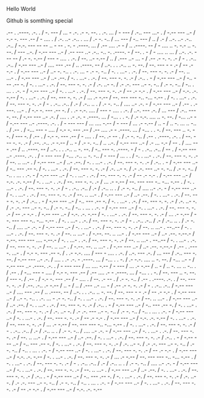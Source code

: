 Hello World

Github is somthing special

.-- . .----. .-. . / -. --- / ... - .-. .- -. --. . .-. ... / - --- / .-.. --- ...- . / -.-- --- ..- / -.- -. --- .-- / - .... . / .-. ..- .-.. . ... / .- -. -.. / ... --- / -.. --- / .. / .- / ..-. ..- .-.. .-.. / -.-. --- -- -- .. - -- . -. - .----. ... / .-- .... .- - / .. .----. -- / - .... .. -. -.- .. -. --. / --- ..-. / -.-- --- ..- / .-- --- ..- .-.. -.. -. .----. - / --. . - / - .... .. ... / ..-. .-. --- -- / .- -. -.-- / --- - .... . .-. / --. ..- -.-- / .. / .--- ..- ... - / .-- .- -. -. .- / - . .-.. .-.. / -.-- --- ..- / .... --- .-- / .. .----. -- / ..-. . . .-.. .. -. --. / --. --- - - .- / -- .- -.- . / -.-- --- ..- / ..- -. -.. . .-. ... - .- -. -.. / -. . ...- . .-. / --. --- -. -. .- / --. .. ...- . / -.-- --- ..- / ..- .--. / -. . ...- . .-. / --. --- -. -. .- / .-.. . - / -.-- --- ..- / -.. --- .-- -. / -. . ...- . .-. / --. --- -. -. .- / .-. ..- -. / .- .-. --- ..- -. -.. / .- -. -.. / -.. . ... . .-. - / -.-- --- ..- / -. . ...- . .-. / --. --- -. -. .- / -- .- -.- . / -.-- --- ..- / -.-. .-. -.-- / -. . ...- . .-. / --. --- -. -. .- / ... .- -.-- / --. --- --- -.. -... -.-- . / -. . ...- . .-. / --. --- -. -. .- / - . .-.. .-.. / .- / .-.. .. . / .- -. -.. / .... ..- .-. - / -.-- --- ..- / .-- . .----. ...- . / -.- -. --- .-- -. / . .- -.-. .... / --- - .... . .-. / ..-. --- .-. / ... --- / .-.. --- -. --. / -.-- --- ..- .-. / .... . .- .-. - .----. ... / -... . . -. / .- -.-. .... .. -. --. / -... ..- - / -.-- --- ..- .----. .-. . / - --- --- / ... .... -.-- / - --- / ... .- -.-- / .. - / .. -. ... .. -.. . / .-- . / -... --- - .... / -.- -. --- .-- / .-- .... .- - .----. ... / -... . . -. / --. --- .. -. --. / --- -. / .-- . / -.- -. --- .-- / - .... . / --. .- -- . / .- -. -.. / .-- . .----. .-. . / --. --- -. -. .- / .--. .-.. .- -.-- / .. - / .- -. -.. / .. ..-. / -.-- --- ..- / .- ... -.- / -- . / .... --- .-- / .. .----. -- / ..-. . . .-.. .. -. --. / -.. --- -. .----. - / - . .-.. .-.. / -- . / -.-- --- ..- .----. .-. . / - --- --- / -... .-.. .. -. -.. / - --- / ... . . / -. . ...- . .-. / --. --- -. -. .- / --. .. ...- . / -.-- --- ..- / ..- .--. / -. . ...- . .-. / --. --- -. -. .- / .-.. . - / -.-- --- ..- / -.. --- .-- -. / -. . ...- . .-. / --. --- -. -. .- / .-. ..- -. / .- .-. --- ..- -. -.. / .- -. -.. / -.. . ... . .-. - / -.-- --- ..- / -. . ...- . .-. / --. --- -. -. .- / -- .- -.- . / -.-- --- ..- / -.-. .-. -.-- / -. . ...- . .-. / --. --- -. -. .- / ... .- -.-- / --. --- --- -.. -... -.-- . / -. . ...- . .-. / --. --- -. -. .- / - . .-.. .-.. / .- / .-.. .. . / .- -. -.. / .... ..- .-. - / -.-- --- ..- / -. . ...- . .-. / --. --- -. -. .- / --. .. ...- . / -.-- --- ..- / ..- .--. / -. . ...- . .-. / --. --- -. -. .- / .-.. . - / -.-- --- ..- / -.. --- .-- -. / -. . ...- . .-. / --. --- -. -. .- / .-. ..- -. / .- .-. --- ..- -. -.. / .- -. -.. / -.. . ... . .-. - / -.-- --- ..- / -. . ...- . .-. / --. --- -. -. .- / -- .- -.- . / -.-- --- ..- / -.-. .-. -.-- / -. . ...- . .-. / --. --- -. -. .- / ... .- -.-- / --. --- --- -.. -... -.-- . / -. . ...- . .-. / --. --- -. -. .- / - . .-.. .-.. / .- / .-.. .. . / .- -. -.. / .... ..- .-. - / -.-- --- ..- / -. . ...- . .-. / --. --- -. -. .- / --. .. ...- . --..-- / -. . ...- . .-. / --. --- -. -. .- / --. .. ...- . / -.--. --. .. ...- . / -.-- --- ..- / ..- .--. -.--.- / -.--. --- --- .... -.--.- / -. . ...- . .-. / --. --- -. -. .- / --. .. ...- . --..-- / -. . ...- . .-. / --. --- -. -. .- / --. .. ...- . / -.--. --. .. ...- . / -.-- --- ..- / ..- .--. -.--.- / .-- . .----. ...- . / -.- -. --- .-- -. / . .- -.-. .... / --- - .... . .-. / ..-. --- .-. / ... --- / .-.. --- -. --. / -.-- --- ..- .-. / .... . .- .-. - .----. ... / -... . . -. / .- -.-. .... .. -. --. / -... ..- - / -.-- --- ..- .----. .-. . / - --- --- / ... .... -.-- / - --- / ... .- -.-- / .. - / .. -. ... .. -.. . / .-- . / -... --- - .... / -.- -. --- .-- / .-- .... .- - .----. ... / -... . . -. / --. --- .. -. --. / --- -. / .-- . / -.- -. --- .-- / - .... . / --. .- -- . / .- -. -.. / .-- . .----. .-. . / --. --- -. -. .- / .--. .-.. .- -.-- / .. - / .. / .--- ..- ... - / .-- .- -. -. .- / - . .-.. .-.. / -.-- --- ..- / .... --- .-- / .. .----. -- / ..-. . . .-.. .. -. --. / --. --- - - .- / -- .- -.- . / -.-- --- ..- / ..- -. -.. . .-. ... - .- -. -.. / -. . ...- . .-. / --. --- -. -. .- / --. .. ...- . / -.-- --- ..- / ..- .--. / -. . ...- . .-. / --. --- -. -. .- / .-.. . - / -.-- --- ..- / -.. --- .-- -. / -. . ...- . .-. / --. --- -. -. .- / .-. ..- -. / .- .-. --- ..- -. -.. / .- -. -.. / -.. . ... . .-. - / -.-- --- ..- / -. . ...- . .-. / --. --- -. -. .- / -- .- -.- . / -.-- --- ..- / -.-. .-. -.-- / -. . ...- . .-. / --. --- -. -. .- / ... .- -.-- / --. --- --- -.. -... -.-- . / -. . ...- . .-. / --. --- -. -. .- / - . .-.. .-.. / .- / .-.. .. . / .- -. -.. / .... ..- .-. - / -.-- --- ..- / -. . ...- . .-. / --. --- -. -. .- / --. .. ...- . / -.-- --- ..- / ..- .--. / -. . ...- . .-. / --. --- -. -. .- / .-.. . - / -.-- --- ..- / -.. --- .-- -. / -. . ...- . .-. / --. --- -. -. .- / .-. ..- -. / .- .-. --- ..- -. -.. / .- -. -.. / -.. . ... . .-. - / -.-- --- ..- / -. . ...- . .-. / --. --- -. -. .- / -- .- -.- . / -.-- --- ..- / -.-. .-. -.-- / -. . ...- . .-. / --. --- -. -. .- / ... .- -.-- / --. --- --- -.. -... -.-- . / -. . ...- . .-. / --. --- -. -. .- / - . .-.. .-.. / .- / .-.. .. . / .- -. -.. / .... ..- .-. - / -.-- --- ..- / -. . ...- . .-. / --. --- -. -. .- / --. .. ...- . / -.-- --- ..- / ..- .--. / -. . ...- . .-. / --. --- -. -. .- / .-.. . - / -.-- --- ..- / -.. --- .-- -. / -. . ...- . .-. / --. --- -. -. .- / .-. ..- -. / .- .-. --- ..- -. -.. / .- -. -.. / -.. . ... . .-. - / -.-- --- ..- / -. . ...- . .-. / --. --- -. -. .- / -- .- -.- . / -.-- --- ..- / -.-. .-. -.--
